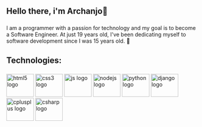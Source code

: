 <link rel="stylesheet" type='text/css' href="https://cdn.jsdelivr.net/gh/devicons/devicon@latest/devicon.min.css" />

<h2 align="left">Hello there, i'm Archanjo👋</h2>

###

<p align="left">I am a programmer with a passion for technology and my goal is to become a Software Engineer. At just 19 years old, I've been dedicating myself to software development since I was 15 years old. 🚀</p>

###

###

<h2 align="left">Technologies:</h2>


###

###

<div align="left">
  <img src="https://github.com/pauloarchanjo/logo-assets/blob/main/dark-gray/html-gray.svg" height="60" width="72" alt="html5 logo" />
  <img src="https://github.com/pauloarchanjo/logo-assets/blob/main/dark-gray/css-gray.svg" height="60" width="72" alt="css3 logo" />
  <img src="https://github.com/pauloarchanjo/logo-assets/blob/main/dark-gray/js-gray.svg" height="60" width="72" alt="js logo" />
  <img src="https://github.com/pauloarchanjo/logo-assets/blob/main/dark-gray/node-gray.svg" height="60" width="72" alt="nodejs logo" />
  <img src="https://github.com/pauloarchanjo/logo-assets/blob/main/dark-gray/python-gray.svg" height="60" width="72" alt="python logo" />
  <img src="https://github.com/pauloarchanjo/logo-assets/blob/main/dark-gray/django-gray.svg" height="60" width="72" alt="django logo" />
  <img src="https://github.com/pauloarchanjo/logo-assets/blob/main/dark-gray/cpp-gray.svg" height="60" width="72" alt="cplusplus logo" />
  <img src="https://github.com/pauloarchanjo/logo-assets/blob/main/dark-gray/csharp-gray.svg" height="60" width="72" alt="csharp logo" />
</div>
